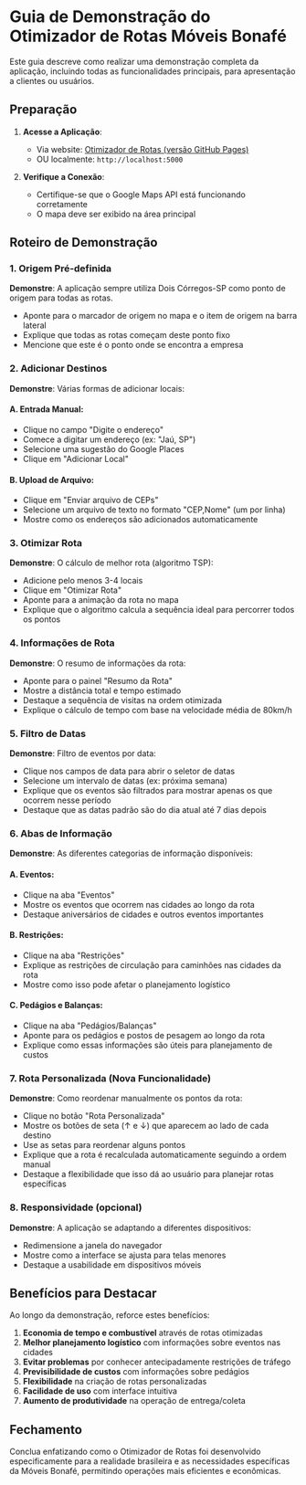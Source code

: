 # Guia de Demonstração do Otimizador de Rotas Móveis Bonafé

Este guia descreve como realizar uma demonstração completa da aplicação, incluindo todas as funcionalidades principais, para apresentação a clientes ou usuários.

## Preparação

1. **Acesse a Aplicação**:
   - Via website: [Otimizador de Rotas (versão GitHub Pages)](https://seuusuario.github.io/otimizador-de-rotas/)
   - OU localmente: `http://localhost:5000`

2. **Verifique a Conexão**:
   - Certifique-se que o Google Maps API está funcionando corretamente
   - O mapa deve ser exibido na área principal

## Roteiro de Demonstração

### 1. Origem Pré-definida

**Demonstre**: A aplicação sempre utiliza Dois Córregos-SP como ponto de origem para todas as rotas.

- Aponte para o marcador de origem no mapa e o item de origem na barra lateral
- Explique que todas as rotas começam deste ponto fixo
- Mencione que este é o ponto onde se encontra a empresa

### 2. Adicionar Destinos

**Demonstre**: Várias formas de adicionar locais:

#### A. Entrada Manual:
- Clique no campo "Digite o endereço"
- Comece a digitar um endereço (ex: "Jaú, SP")
- Selecione uma sugestão do Google Places
- Clique em "Adicionar Local"

#### B. Upload de Arquivo:
- Clique em "Enviar arquivo de CEPs"
- Selecione um arquivo de texto no formato "CEP,Nome" (um por linha)
- Mostre como os endereços são adicionados automaticamente

### 3. Otimizar Rota

**Demonstre**: O cálculo de melhor rota (algoritmo TSP):

- Adicione pelo menos 3-4 locais
- Clique em "Otimizar Rota"
- Aponte para a animação da rota no mapa
- Explique que o algoritmo calcula a sequência ideal para percorrer todos os pontos

### 4. Informações de Rota

**Demonstre**: O resumo de informações da rota:

- Aponte para o painel "Resumo da Rota"
- Mostre a distância total e tempo estimado
- Destaque a sequência de visitas na ordem otimizada
- Explique o cálculo de tempo com base na velocidade média de 80km/h

### 5. Filtro de Datas

**Demonstre**: Filtro de eventos por data:

- Clique nos campos de data para abrir o seletor de datas
- Selecione um intervalo de datas (ex: próxima semana)
- Explique que os eventos são filtrados para mostrar apenas os que ocorrem nesse período
- Destaque que as datas padrão são do dia atual até 7 dias depois

### 6. Abas de Informação

**Demonstre**: As diferentes categorias de informação disponíveis:

#### A. Eventos:
- Clique na aba "Eventos"
- Mostre os eventos que ocorrem nas cidades ao longo da rota
- Destaque aniversários de cidades e outros eventos importantes

#### B. Restrições:
- Clique na aba "Restrições"
- Explique as restrições de circulação para caminhões nas cidades da rota
- Mostre como isso pode afetar o planejamento logístico

#### C. Pedágios e Balanças:
- Clique na aba "Pedágios/Balanças"
- Aponte para os pedágios e postos de pesagem ao longo da rota
- Explique como essas informações são úteis para planejamento de custos

### 7. Rota Personalizada (Nova Funcionalidade)

**Demonstre**: Como reordenar manualmente os pontos da rota:

- Clique no botão "Rota Personalizada"
- Mostre os botões de seta (↑ e ↓) que aparecem ao lado de cada destino
- Use as setas para reordenar alguns pontos
- Explique que a rota é recalculada automaticamente seguindo a ordem manual
- Destaque a flexibilidade que isso dá ao usuário para planejar rotas específicas

### 8. Responsividade (opcional)

**Demonstre**: A aplicação se adaptando a diferentes dispositivos:

- Redimensione a janela do navegador
- Mostre como a interface se ajusta para telas menores
- Destaque a usabilidade em dispositivos móveis

## Benefícios para Destacar

Ao longo da demonstração, reforce estes benefícios:

1. **Economia de tempo e combustível** através de rotas otimizadas
2. **Melhor planejamento logístico** com informações sobre eventos nas cidades
3. **Evitar problemas** por conhecer antecipadamente restrições de tráfego
4. **Previsibilidade de custos** com informações sobre pedágios
5. **Flexibilidade** na criação de rotas personalizadas
6. **Facilidade de uso** com interface intuitiva
7. **Aumento de produtividade** na operação de entrega/coleta

## Fechamento

Conclua enfatizando como o Otimizador de Rotas foi desenvolvido especificamente para a realidade brasileira e as necessidades específicas da Móveis Bonafé, permitindo operações mais eficientes e econômicas.
